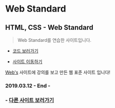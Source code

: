 # Web Standard

## HTML, CSS - Web Standard

> Web Standard를 연습한 사이트입니다.

- [코드 보러가기](https://github.com/engus93/webStandard_basic)

- [사이트 이동하기](https://engus93.github.io/webStandard_basic/)

[Web's](https://webzz.tistory.com/) 사이트에 강의를 보고 만든 웹 표준 사이트 입니다!

### 2019.03.12 - End -

### - [다른 사이트 보러가기](https://github.com/engus93/engus93.github.io)